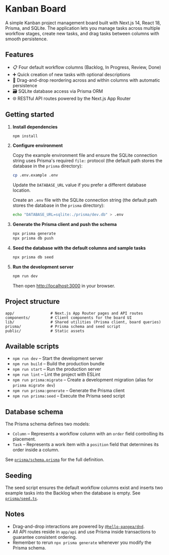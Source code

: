 # Kanban Board

A simple Kanban project management board built with Next.js 14, React 18, Prisma, and SQLite. The application lets you manage tasks across multiple workflow stages, create new tasks, and drag tasks between columns with smooth persistence.

## Features

- 📋 Four default workflow columns (Backlog, In Progress, Review, Done)
- ➕ Quick creation of new tasks with optional descriptions
- 🔄 Drag-and-drop reordering across and within columns with automatic persistence
- 🗃️ SQLite database access via Prisma ORM
- 🌐 RESTful API routes powered by the Next.js App Router

## Getting started

1. **Install dependencies**

   ```bash
   npm install
   ```

2. **Configure environment**

   Copy the example environment file and ensure the SQLite connection string uses Prisma's required `file:` protocol (the
   default path stores the database in the `prisma` directory):

   ```bash
   cp .env.example .env
   ```

   Update the `DATABASE_URL` value if you prefer a different database location.

   Create an `.env` file with the SQLite connection string (the default path stores the database in the `prisma` directory):

   ```bash
   echo "DATABASE_URL=sqlite:./prisma/dev.db" > .env
   ```


3. **Generate the Prisma client and push the schema**

   ```bash
   npx prisma generate
   npx prisma db push
   ```

4. **Seed the database with the default columns and sample tasks**

   ```bash
   npx prisma db seed
   ```

5. **Run the development server**

   ```bash
   npm run dev
   ```

   Then open [http://localhost:3000](http://localhost:3000) in your browser.

## Project structure

```
app/                # Next.js App Router pages and API routes
components/         # Client components for the board UI
lib/                # Shared utilities (Prisma client, board queries)
prisma/             # Prisma schema and seed script
public/             # Static assets
```

## Available scripts

- `npm run dev` – Start the development server
- `npm run build` – Build the production bundle
- `npm run start` – Run the production server
- `npm run lint` – Lint the project with ESLint
- `npm run prisma:migrate` – Create a development migration (alias for `prisma migrate dev`)
- `npm run prisma:generate` – Generate the Prisma client
- `npm run prisma:seed` – Execute the Prisma seed script

## Database schema

The Prisma schema defines two models:

- `Column` – Represents a workflow column with an `order` field controlling its placement.
- `Task` – Represents a work item with a `position` field that determines its order inside a column.

See [`prisma/schema.prisma`](prisma/schema.prisma) for the full definition.

## Seeding

The seed script ensures the default workflow columns exist and inserts two example tasks into the Backlog when the database is empty. See [`prisma/seed.ts`](prisma/seed.ts).

## Notes

- Drag-and-drop interactions are powered by [`@hello-pangea/dnd`](https://github.com/hello-pangea/dnd).
- All API routes reside in `app/api` and use Prisma inside transactions to guarantee consistent ordering.
- Remember to rerun `npx prisma generate` whenever you modify the Prisma schema.
